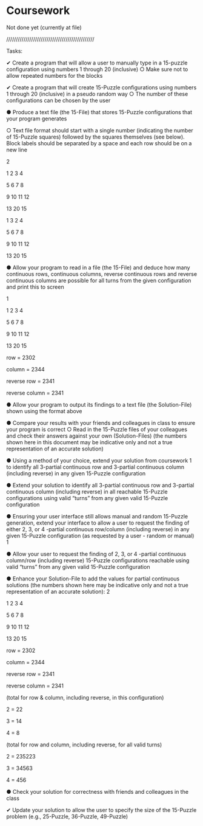 # Coursework
Not done yet (currently at file)

//////////////////////////////////////////////

Tasks:

✔ Create a program that will allow a user to manually type in a 15-puzzle configuration
using numbers 1 through 20 (inclusive)
○ Make sure not to allow repeated numbers for the blocks

✔ Create a program that will create 15-Puzzle configurations using numbers 1 through 20
(inclusive) in a pseudo random way
○ The number of these configurations can be chosen by the user

● Produce a text file (the 15-File) that stores 15-Puzzle configurations that your program
generates

○ Text file format should start with a single number (indicating the number of
15-Puzzle squares) followed by the squares themselves (see below). Block
labels should be separated by a space and each row should be on a new line

2

1 2 3 4

5 6 7 8

9 10 11 12

13 20 15

1 3 2 4

5 6 7 8

9 10 11 12

13 20 15

● Allow your program to read in a file (the 15-File) and deduce how many continuous rows,
continuous columns, reverse continuous rows and reverse continuous columns are
possible for all turns from the given configuration and print this to screen

1

1 2 3 4

5 6 7 8

9 10 11 12

13 20 15

row = 2302

column = 2344

reverse row = 2341

reverse column = 2341

● Allow your program to output its findings to a text file (the Solution-File) shown using the
format above

● Compare your results with your friends and colleagues in class to ensure your program
is correct
○ Read in the 15-Puzzle files of your colleagues and check their answers against
your own (Solution-Files) (the numbers shown here in this document may be
indicative only and not a true representation of an accurate solution)

● Using a method of your choice, extend your solution from coursework 1 to identify all
3-partial continuous row and 3-partial continuous column (including reverse) in any given
15-Puzzle configuration

● Extend your solution to identify all 3-partial continuous row and 3-partial continuous
column (including reverse) in all reachable 15-Puzzle configurations using valid “turns”
from any given valid 15-Puzzle configuration

● Ensuring your user interface still allows manual and random 15-Puzzle generation,
extend your interface to allow a user to request the finding of either 2, 3, or 4 -partial
continuous row/column (including reverse) in any given 15-Puzzle configuration (as
requested by a user - random or manual)
1

● Allow your user to request the finding of 2, 3, or 4 -partial continuous column/row
(including reverse) 15-Puzzle configurations reachable using valid “turns” from any given
valid 15-Puzzle configuration

● Enhance your Solution-File to add the values for partial continuous solutions (the
numbers shown here may be indicative only and not a true representation of an accurate
solution):
2

1 2 3 4

5 6 7 8

9 10 11 12

13 20 15

row = 2302

column = 2344

reverse row = 2341

reverse column = 2341

(total for row & column, including reverse, in this configuration)

2 = 22

3 = 14

4 = 8

(total for row and column, including reverse, for all valid turns)

2 = 235223

3 = 34563

4 = 456

● Check your solution for correctness with friends and colleagues in the class

✔ Update your solution to allow the user to specify the size of the 15-Puzzle problem (e.g.,
25-Puzzle, 36-Puzzle, 49-Puzzle)
